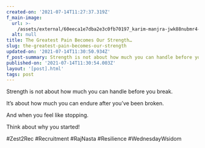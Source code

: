 ```yaml
---
created-on: '2021-07-14T11:27:37.319Z'
f_main-image:
  url: >-
    /assets/external/60eeca1e7dba2e3c0fb70197_karim-manjra-jwk88nubmr4-unsplash.jpg
  alt: null
title: The Greatest Pain Becomes Our Strength…
slug: the-greatest-pain-becomes-our-strength
updated-on: '2021-07-14T11:30:50.934Z'
f_post-summary: Strength is not about how much you can handle before you break.
published-on: '2021-07-14T11:30:54.003Z'
layout: '[post].html'
tags: post
---
```


Strength is not about how much you can handle before you break.

It’s about how much you can endure after you’ve been broken.

And when you feel like stopping.

Think about why you started!  

#Zest2Rec #Recruitment #RajNasta #Resilience #WednesdayWsidom 

‍
